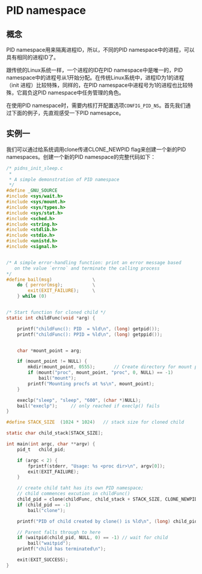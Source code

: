 # PID namespace

## 概念

PID namespace用来隔离进程ID，所以，不同的PID namespace中的进程，可以具有相同的进程ID了。

跟传统的Linux系统一样，一个进程的ID在PID namespace中是唯一的，PID namespace中的进程号从1开始分配。在传统Linux系统中，进程ID为1的进程（init 进程）比较特殊，同样的，在PID namespace中进程号为1的进程也比较特殊，它肩负这PID namespace中任务管理的角色。

在使用PID namespace时，需要内核打开配置选项`CONFIG_PID_NS`。首先我们通过下面的例子，先直观感受一下PID namesapce。

## 实例一

我们可以通过给系统调用clone传递CLONE_NEWPID flag来创建一个新的PID namespaces。创建一个新的PID namespace的完整代码如下：

```c
/* pidns_init_sleep.c
 *
 * A simple demonstration of PID namespace
 */
#define _GNU_SOURCE
#include <sys/wait.h>
#include <sys/mount.h>
#include <sys/types.h>
#include <sys/stat.h>
#include <sched.h>
#include <string.h>
#include <stdlib.h>
#include <stdio.h>
#include <unistd.h>
#include <signal.h>


/* A simple error-handling function: print an error message based
   on the value `errno` and terminate the calling process
*/
#define bail(msg)				\
	do { perror(msg);			\
		exit(EXIT_FAILURE);		\
	} while (0)


/* Start function for cloned child */
static int childFunc(void *arg) {

	printf("childFunc(): PID  = %ld\n", (long) getpid());
	printf("childFunc(): PPID = %ld\n", (long) getppid());


	char *mount_point = arg;

	if (mount_point != NULL) {
		mkdir(mount_point, 0555);		// Create directory for mount point
		if (mount("proc", mount_point, "proc", 0, NULL) == -1)
			bail("mount");
		printf("Mounting procfs at %s\n", mount_point);
	}

	execlp("sleep", "sleep", "600", (char *)NULL);
	bail("execlp");		// only reached if execlp() fails
}

#define STACK_SIZE	(1024 * 1024)	// stack size for cloned child

static char child_stack[STACK_SIZE];

int main(int argc, char **argv) {
	pid_t	child_pid;

	if (argc < 2) {
		fprintf(stderr, "Usage: %s <proc dir>\n", argv[0]);
		exit(EXIT_FAILURE);
	}

	// create child taht has its own PID namespace;
	// child commences excution in childFunc()
	child_pid = clone(childFunc, child_stack + STACK_SIZE, CLONE_NEWPID| SIGCHLD, argv[1]);
	if (child_pid == -1)
		bail("clone");

	printf("PID of child created by clone() is %ld\n", (long) child_pid);

	// Parent falls through to here
	if (waitpid(child_pid, NULL, 0) == -1) // wait for child
		bail("waitpid");
	printf("child has terminated\n");

	exit(EXIT_SUCCESS);
}
```
